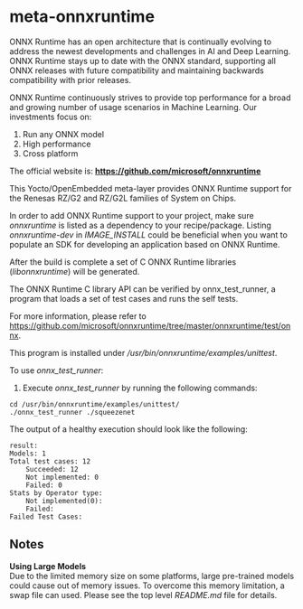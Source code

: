 # meta-onnxruntime
ONNX Runtime has an open architecture that is continually evolving to address
the newest developments and challenges in AI and Deep Learning. ONNX Runtime
stays up to date with the ONNX standard, supporting all ONNX releases with
future compatibility and maintaining backwards compatibility with prior
releases.

ONNX Runtime continuously strives to provide top performance for a broad and
growing number of usage scenarios in Machine Learning. Our investments focus on:

1. Run any ONNX model
2. High performance
3. Cross platform

The official website is:
**https://github.com/microsoft/onnxruntime**

This Yocto/OpenEmbedded meta-layer provides ONNX Runtime support for the Renesas
RZ/G2 and RZ/G2L families of System on Chips.

In order to add ONNX Runtime support to your project, make sure *onnxruntime*
is listed as a dependency to your recipe/package. Listing *onnxruntime-dev*
in *IMAGE\_INSTALL* could be beneficial when you want to populate an SDK for
developing an application based on ONNX Runtime.

After the build is complete a set of C ONNX Runtime libraries
(*libonnxruntime*) will be generated.

The ONNX Runtime C library API can be verified by onnx_test_runner, a program
that loads a set of test cases and runs the self tests.

For more information, please refer to
https://github.com/microsoft/onnxruntime/tree/master/onnxruntime/test/onnx.

This program is installed under */usr/bin/onnxruntime/examples/unittest*.

To use *onnx_test_runner*:
1. Execute *onnx_test_runner* by running the following commands:
```
cd /usr/bin/onnxruntime/examples/unittest/
./onnx_test_runner ./squeezenet
```
The output of a healthy execution should look like the following:
```
result:
Models: 1
Total test cases: 12
	Succeeded: 12
	Not implemented: 0
	Failed: 0
Stats by Operator type:
	Not implemented(0):
	Failed:
Failed Test Cases:
```

## Notes ##
**Using Large Models**\
Due to the limited memory size on some platforms, large pre-trained models could
cause out of memory issues. To overcome this memory limitation, a swap file can
used. Please see the top level *README.md* file for details.
